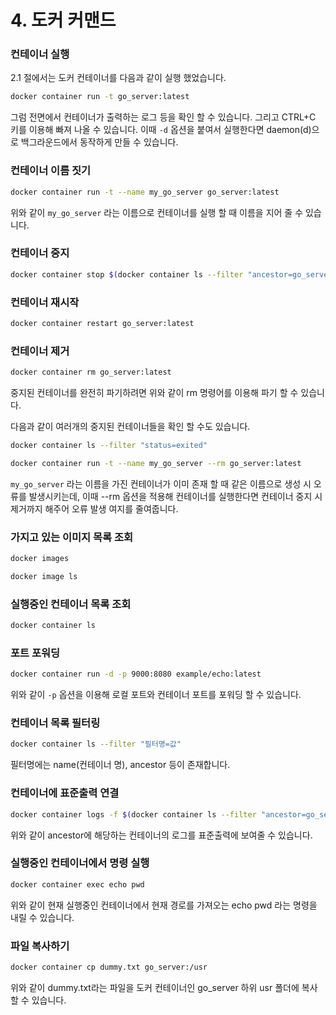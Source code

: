 # 4. 도커 커맨드

### 컨테이너 실행

2.1 절에서는 도커 컨테이너를 다음과 같이 실행 했었습니다.

```bash
docker container run -t go_server:latest
```

그럼 전면에서 컨테이너가 출력하는 로그 등을 확인 할 수 있습니다. 그리고 CTRL+C 키를 이용해 빠져 나올 수 있습니다. 이때 `-d` 옵션을 붙여서 실행한다면 daemon\(d\)으로 백그라운드에서 동작하게 만들 수 있습니다. 

### 컨테이너 이름 짓기

```bash
docker container run -t --name my_go_server go_server:latest
```

위와 같이 `my_go_server` 라는 이름으로 컨테이너를 실행 할 때 이름을 지어 줄 수 있습니다.

### 컨테이너 중지

```bash
docker container stop $(docker container ls --filter "ancestor=go_server" -q)
```

### 컨테이너 재시작

```bash
docker container restart go_server:latest
```

### 컨테이너 제거

```bash
docker container rm go_server:latest
```

중지된 컨테이너를 완전히 파기하려면 위와 같이 rm 명령어를 이용해 파기 할 수 있습니다.

다음과 같이 여러개의 중지된 컨테이너들을 확인 할 수도 있습니다.

```bash
docker container ls --filter "status=exited"
```

```bash
docker container run -t --name my_go_server --rm go_server:latest
```

`my_go_server` 라는 이름을 가진 컨테이너가 이미 존재 할 때 같은 이름으로 생성 시 오류를 발생시키는데, 이때 --rm 옵션을 적용해 컨테이너를 실행한다면 컨테이너 중지 시 제거까지 해주어 오류 발생 여지를 줄여줍니다.

### 가지고 있는 이미지 목록 조회

```bash
docker images
```

```bash
docker image ls
```

### 실행중인 컨테이너 목록 조회

```bash
docker container ls
```

### 포트 포워딩

```bash
docker container run -d -p 9000:8080 example/echo:latest
```

위와 같이 `-p` 옵션을 이용해 로컬 포트와 컨테이너 포트를 포워딩 할 수 있습니다.

### 컨테이너 목록 필터링

```bash
docker container ls --filter "필터명=값"
```

 필터명에는 name\(컨테이너 명\), ancestor 등이 존재합니다.

### 컨테이너에 표준출력 연결

```bash
docker container logs -f $(docker container ls --filter "ancestor=go_server" -q)
```

위와 같이 ancestor에 해당하는 컨테이너의 로그를 표준출력에 보여줄 수 있습니다.

### 실행중인 컨테이너에서 명령 실행

```bash
docker container exec echo pwd
```

위와 같이 현재 실행중인 컨테이너에서 현재 경로를 가져오는 echo pwd 라는 명령을 내릴 수 있습니다.

### 파일 복사하기

```bash
docker container cp dummy.txt go_server:/usr
```

위와 같이 dummy.txt라는 파일을 도커 컨테이너인 go\_server 하위 usr 폴더에 복사 할 수 있습니다.

